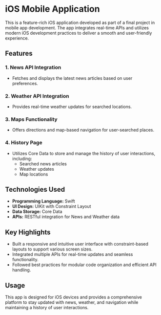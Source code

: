 # iOS Mobile Application

This is a feature-rich iOS application developed as part of a final project in mobile app development. The app integrates real-time APIs and utilizes modern iOS development practices to deliver a smooth and user-friendly experience.

## Features

### 1. News API Integration
- Fetches and displays the latest news articles based on user preferences.

### 2. Weather API Integration
- Provides real-time weather updates for searched locations.

### 3. Maps Functionality
- Offers directions and map-based navigation for user-searched places.

### 4. History Page
- Utilizes Core Data to store and manage the history of user interactions, including:
  - Searched news articles
  - Weather updates
  - Map locations

## Technologies Used
- **Programming Language:** Swift
- **UI Design:** UIKit with Constraint Layout
- **Data Storage:** Core Data
- **APIs:** RESTful integration for News and Weather data

## Key Highlights
- Built a responsive and intuitive user interface with constraint-based layouts to support various screen sizes.
- Integrated multiple APIs for real-time updates and seamless functionality.
- Followed best practices for modular code organization and efficient API handling.

## Usage
This app is designed for iOS devices and provides a comprehensive platform to stay updated with news, weather, and navigation while maintaining a history of user interactions.
